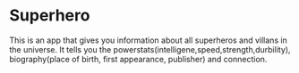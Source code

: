 # Superhero
This is an app that gives you information about all superheros and villans in the universe. It tells you the powerstats(intelligene,speed,strength,durbility),
biography(place of birth, first appearance, publisher) and connection.
